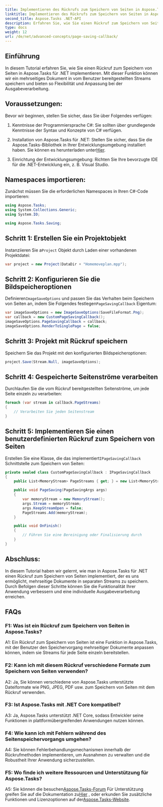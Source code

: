 ```yaml
---
title: Implementieren des Rückrufs zum Speichern von Seiten in Aspose.Tasks
linktitle: Implementieren des Rückrufs zum Speichern von Seiten in Aspose.Tasks
second_title: Aspose.Tasks .NET-API
description: Erfahren Sie, wie Sie einen Rückruf zum Speichern von Seiten in Aspose.Tasks für .NET implementieren und so die benutzerdefinierte Verarbeitung mehrseitiger Dokumentausgabeströme ermöglichen.
type: docs
weight: 12
url: /de/net/advanced-concepts/page-saving-callback/
---
```

## Einführung

In diesem Tutorial erfahren Sie, wie Sie einen Rückruf zum Speichern von Seiten in Aspose.Tasks für .NET implementieren. Mit dieser Funktion können wir ein mehrseitiges Dokument in vom Benutzer bereitgestellten Streams speichern und bieten so Flexibilität und Anpassung bei der Ausgabeverarbeitung.

## Voraussetzungen:

Bevor wir beginnen, stellen Sie sicher, dass Sie über Folgendes verfügen:

1. Kenntnisse der Programmiersprache C#: Sie sollten über grundlegende Kenntnisse der Syntax und Konzepte von C# verfügen.
   
2. Installation von Aspose.Tasks für .NET: Stellen Sie sicher, dass Sie die Aspose.Tasks-Bibliothek in Ihrer Entwicklungsumgebung installiert haben. Sie können es herunterladen unter[Hier](https://releases.aspose.com/tasks/net/).

3. Einrichtung der Entwicklungsumgebung: Richten Sie Ihre bevorzugte IDE für die .NET-Entwicklung ein, z. B. Visual Studio.

## Namespaces importieren:

Zunächst müssen Sie die erforderlichen Namespaces in Ihren C#-Code importieren:

```csharp
using Aspose.Tasks;
using System.Collections.Generic;
using System.IO;

using Aspose.Tasks.Saving;

```

## Schritt 1: Erstellen Sie ein Projektobjekt

 Instanziieren Sie a`Project` Objekt durch Laden einer vorhandenen Projektdatei:

```csharp
var project = new Project(DataDir + "Homemoveplan.mpp");
```

## Schritt 2: Konfigurieren Sie die Bildspeicheroptionen

 Definieren`ImageSaveOptions` und passen Sie das Verhalten beim Speichern von Seiten an, indem Sie Folgendes festlegen`PageSavingCallback` Eigentum:

```csharp
var imageSaveOptions = new ImageSaveOptions(SaveFileFormat.Png);
var callback = new CustomPageSavingCallback();
imageSaveOptions.PageSavingCallback = callback;
imageSaveOptions.RenderToSinglePage = false;
```

## Schritt 3: Projekt mit Rückruf speichern

Speichern Sie das Projekt mit den konfigurierten Bildspeicheroptionen:

```csharp
project.Save(Stream.Null, imageSaveOptions);
```

## Schritt 4: Gespeicherte Seitenströme verarbeiten

Durchlaufen Sie die vom Rückruf bereitgestellten Seitenströme, um jede Seite einzeln zu verarbeiten:

```csharp
foreach (var stream in callback.PageStreams)
{
    // Verarbeiten Sie jeden Seitenstream
}
```

## Schritt 5: Implementieren Sie einen benutzerdefinierten Rückruf zum Speichern von Seiten

 Erstellen Sie eine Klasse, die das implementiert`IPageSavingCallback` Schnittstelle zum Speichern von Seiten:

```csharp
private sealed class CustomPageSavingCallback : IPageSavingCallback
{
    public List<MemoryStream> PageStreams { get; } = new List<MemoryStream>();

    public void PageSaving(PageSavingArgs args)
    {
        var memoryStream = new MemoryStream();
        args.Stream = memoryStream;
        args.KeepStreamOpen = false;
        PageStreams.Add(memoryStream);
    }

    public void OnFinish()
    {
        // Führen Sie eine Bereinigung oder Finalisierung durch
    }
}
```

## Abschluss:

In diesem Tutorial haben wir gelernt, wie man in Aspose.Tasks für .NET einen Rückruf zum Speichern von Seiten implementiert, der es uns ermöglicht, mehrseitige Dokumente in separaten Streams zu speichern. Durch Befolgen dieser Schritte können Sie die Funktionalität Ihrer Anwendung verbessern und eine individuelle Ausgabeverarbeitung erreichen.

## FAQs

### F1: Was ist ein Rückruf zum Speichern von Seiten in Aspose.Tasks?

A1: Ein Rückruf zum Speichern von Seiten ist eine Funktion in Aspose.Tasks, mit der Benutzer den Speichervorgang mehrseitiger Dokumente anpassen können, indem sie Streams für jede Seite einzeln bereitstellen.

### F2: Kann ich mit diesem Rückruf verschiedene Formate zum Speichern von Seiten verwenden?

A2: Ja, Sie können verschiedene von Aspose.Tasks unterstützte Dateiformate wie PNG, JPEG, PDF usw. zum Speichern von Seiten mit dem Rückruf verwenden.

### F3: Ist Aspose.Tasks mit .NET Core kompatibel?

A3: Ja, Aspose.Tasks unterstützt .NET Core, sodass Entwickler seine Funktionen in plattformübergreifenden Anwendungen nutzen können.

### F4: Wie kann ich mit Fehlern während des Seitenspeichervorgangs umgehen?

A4: Sie können Fehlerbehandlungsmechanismen innerhalb der Rückrufmethoden implementieren, um Ausnahmen zu verwalten und die Robustheit Ihrer Anwendung sicherzustellen.

### F5: Wo finde ich weitere Ressourcen und Unterstützung für Aspose.Tasks?

 A5: Sie können die besuchen[Aspose.Tasks-Forum](https://forum.aspose.com/c/tasks/15) Für Unterstützung greifen Sie auf die Dokumentation zu[Hier](https://reference.aspose.com/tasks/net/) , oder erkunden Sie zusätzliche Funktionen und Lizenzoptionen auf der[Aspose.Tasks-Website](https://purchase.aspose.com/buy).